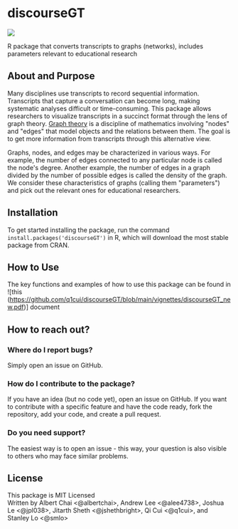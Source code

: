 # discourseGT
[![](https://cranlogs.r-pkg.org/badges/discourseGT)](https://cran.r-project.org/package=discourseGT)

R package that converts transcripts to graphs (networks), includes parameters relevant to educational research

## About and Purpose
Many disciplines use transcripts to record sequential information. Transcripts that capture a conversation can become long, making systematic analyses difficult or time-consuming. This package allows researchers to visualize transcripts in a succinct format through the lens of graph theory. [Graph theory](https://en.wikipedia.org/wiki/Graph_theory) is a discipline of mathematics involving "nodes" and "edges" that model objects and the relations between them. The goal is to get more information from transcripts through this alternative view.

Graphs, nodes, and edges may be characterized in various ways. For example, the number of edges connected to any particular node is called the node's degree. Another example, the number of edges in a graph divided by the number of possible edges is called the density of the graph. We consider these characteristics of graphs (calling them "parameters") and pick out the relevant ones for educational researchers.
  
## Installation
To get started installing the package, run the command `install.packages('discourseGT')` in R, which will download the most stable package from CRAN.  

## How to Use
The key functions and examples of how to use this package can be found in ![this (https://github.com/q1cui/discourseGT/blob/main/vignettes/discourseGT_new.pdf)] document

## How to reach out?
### Where do I report bugs?
Simply open an issue on GitHub.

### How do I contribute to the package?
If you have an idea (but no code yet), open an issue on GitHub. If you want to contribute with a specific feature and have the code ready, fork the repository, add your code, and create a pull request.

### Do you need support?
The easiest way is to open an issue - this way, your question is also visible to others who may face similar problems.

## License
This package is MIT Licensed  
Written by Albert Chai <@albertchai>, Andrew Lee <@alee4738>, Joshua Le <@jpl038>, Jitarth Sheth <@jshethbright>, Qi Cui <@q1cui>, and Stanley Lo <@smlo>
